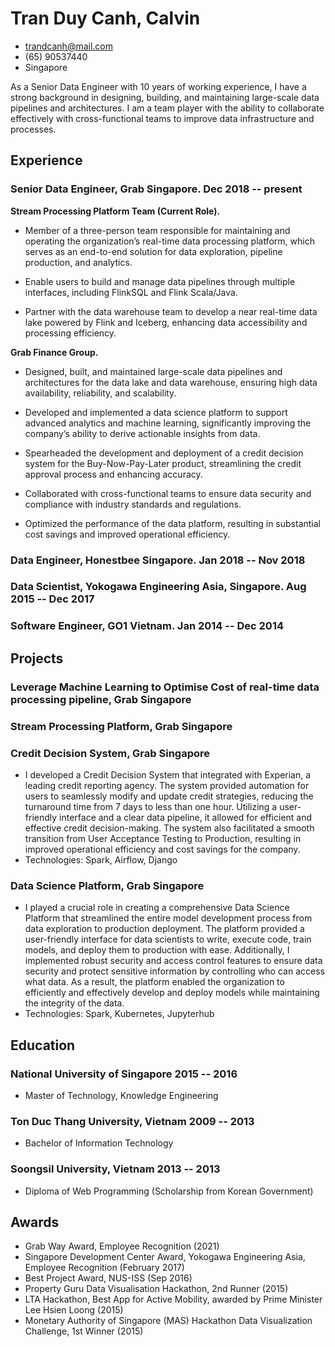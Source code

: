 <!-- The (first) h1 will be used as the <title> of the HTML page -->
# Tran Duy Canh, Calvin

<!-- The unordered list immediately after the h1 will be formatted on a single
line. It is intended to be used for contact details -->
- <trandcanh@mail.com>
- (65) 90537440
- Singapore

<!-- The paragraph after the h1 and ul and before the first h2 is optional. It
is intended to be used for a short summary. -->
As a Senior Data Engineer with 10 years of working experience, I have a strong background in designing, building, and maintaining large-scale data pipelines and architectures. I am a team player with the ability to collaborate effectively with cross-functional teams to improve data infrastructure and processes.

## Experience

<!-- You have to wrap the "left" and "right" half of these headings in spans by
hand -->
### <span>Senior Data Engineer, Grab Singapore.</span> <span>Dec 2018 -- present</span>

**Stream Processing Platform Team (Current Role).**

- Member of a three-person team responsible for maintaining and operating the organization’s real-time data processing platform, which serves as an end-to-end solution for data exploration, pipeline production, and analytics.

- Enable users to build and manage data pipelines through multiple interfaces, including FlinkSQL and Flink Scala/Java.

- Partner with the data warehouse team to develop a near real-time data lake powered by Flink and Iceberg, enhancing data accessibility and processing efficiency.

**Grab Finance Group.**

- Designed, built, and maintained large-scale data pipelines and architectures for the data lake and data warehouse, ensuring high data availability, reliability, and scalability.

- Developed and implemented a data science platform to support advanced analytics and machine learning, significantly improving the company’s ability to derive actionable insights from data.

- Spearheaded the development and deployment of a credit decision system for the Buy-Now-Pay-Later product, streamlining the credit approval process and enhancing accuracy.

- Collaborated with cross-functional teams to ensure data security and compliance with industry standards and regulations.

- Optimized the performance of the data platform, resulting in substantial cost savings and improved operational efficiency.

### <span>Data Engineer, Honestbee Singapore.</span> <span>Jan 2018 -- Nov 2018</span>

### <span>Data Scientist, Yokogawa Engineering Asia, Singapore.</span> <span>Aug 2015 -- Dec 2017</span>

### <span>Software Engineer, GO1 Vietnam.</span> <span>Jan 2014 -- Dec 2014</span>

## Projects

### <span>Leverage Machine Learning to Optimise Cost of real-time data processing pipeline, Grab Singapore</span>

### <span>Stream Processing Platform, Grab Singapore</span>

### <span>Credit Decision System, Grab Singapore</span>
- I developed a Credit Decision System that integrated with Experian, a leading credit reporting agency. The system provided automation for users to seamlessly modify and update credit strategies, reducing the turnaround time from 7 days to less than one hour. Utilizing a user-friendly interface and a clear data pipeline, it allowed for efficient and effective credit decision-making. The system also facilitated a smooth transition from User Acceptance Testing to Production, resulting in improved operational efficiency and cost savings for the company.
- Technologies: Spark, Airflow, Django

### <span>Data Science Platform, Grab Singapore</span>
-  I played a crucial role in creating a comprehensive Data Science Platform that streamlined the entire model development process from data exploration to production deployment. The platform provided a user-friendly interface for data scientists to write, execute code, train models, and deploy them to production with ease. Additionally, I implemented robust security and access control features to ensure data security and protect sensitive information by controlling who can access what data. As a result, the platform enabled the organization to efficiently and effectively develop and deploy models while maintaining the integrity of the data.
- Technologies: Spark, Kubernetes, Jupyterhub

## Education

### <span>National University of Singapore</span> <span>2015 -- 2016</span>
- Master of Technology, Knowledge Engineering

### <span>Ton Duc Thang University, Vietnam</span> <span>2009 -- 2013</span>
- Bachelor of Information Technology

### <span>Soongsil University, Vietnam</span> <span>2013 -- 2013</span>
- Diploma of Web Programming (Scholarship from Korean Government)

## Awards
- Grab Way Award, Employee Recognition (2021)
- Singapore Development Center Award, Yokogawa Engineering Asia, Employee
Recognition (February 2017)
- Best Project Award, NUS-ISS (Sep 2016)
- Property Guru Data Visualisation Hackathon, 2nd Runner (2015)
- LTA Hackathon, Best App for Active Mobility, awarded by Prime Minister Lee Hsien
Loong (2015)
- Monetary Authority of Singapore (MAS) Hackathon Data Visualization Challenge, 1st Winner (2015)